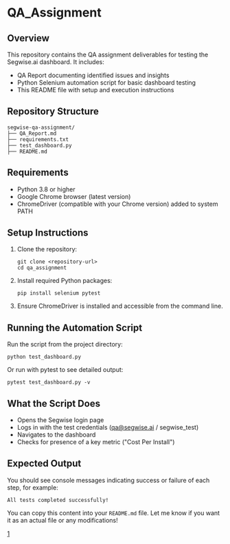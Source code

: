 
# QA_Assignment

## Overview

This repository contains the QA assignment deliverables for testing the Segwise.ai dashboard. It includes:

- QA Report documenting identified issues and insights
- Python Selenium automation script for basic dashboard testing
- This README file with setup and execution instructions

## Repository Structure

```
segwise-qa-assignment/
├── QA_Report.md                       
├── requirements.txt
├── test_dashboard.py                  
├── README.md                         
```

## Requirements

- Python 3.8 or higher
- Google Chrome browser (latest version)
- ChromeDriver (compatible with your Chrome version) added to system PATH

## Setup Instructions

1. Clone the repository:

   ```
   git clone <repository-url>
   cd qa_assignment
   ```

2. Install required Python packages:

   ```
   pip install selenium pytest
   ```

3. Ensure ChromeDriver is installed and accessible from the command line.

## Running the Automation Script

Run the script from the project directory:

```
python test_dashboard.py
```

Or run with pytest to see detailed output:

```
pytest test_dashboard.py -v
```

## What the Script Does

- Opens the Segwise login page
- Logs in with the test credentials (qa@segwise.ai / segwise_test)
- Navigates to the dashboard
- Checks for presence of a key metric ("Cost Per Install")

## Expected Output

You should see console messages indicating success or failure of each step, for example:

```
All tests completed successfully!
```



You can copy this content into your `README.md` file. Let me know if you want it as an actual file or any modifications!

[1](https://ppl-ai-file-upload.s3.amazonaws.com/web/direct-files/attachments/82690572/35d3fd3b-b077-4d4c-8df1-8f354e3dd0be/qa-assignment_E706014195_copy.pdf)
